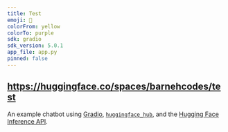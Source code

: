 ```yaml
---
title: Test
emoji: 💬
colorFrom: yellow
colorTo: purple
sdk: gradio
sdk_version: 5.0.1
app_file: app.py
pinned: false
---
```


## https://huggingface.co/spaces/barnehcodes/test
An example chatbot using [Gradio](https://gradio.app), [`huggingface_hub`](https://huggingface.co/docs/huggingface_hub/v0.22.2/en/index), and the [Hugging Face Inference API](https://huggingface.co/docs/api-inference/index).
